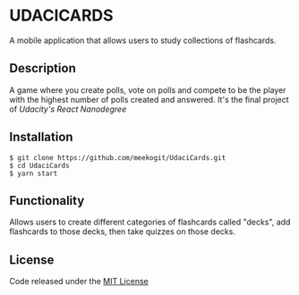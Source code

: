 # UDACICARDS

A mobile application that allows users to study collections of flashcards.

## Description
A game where you create polls, vote on polls and compete to be the player with the highest number of polls created and answered. It's the final project of _Udacity's React Nanodegree_

## Installation

```
$ git clone https://github.com/meekogit/UdaciCards.git
$ cd UdaciCards
$ yarn start
```

## Functionality

Allows users to create different categories of flashcards called "decks", add flashcards to those decks, then take quizzes on those decks.

## License

Code released under the [MIT License](https://mit-license.org/)

